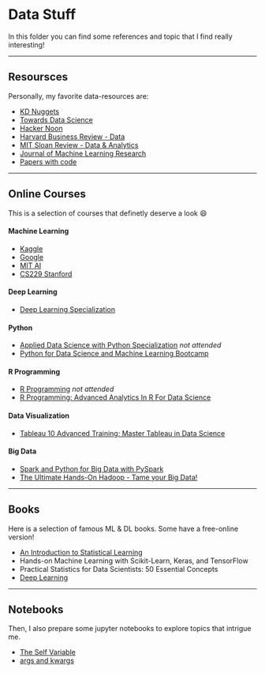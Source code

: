 # Data Stuff

In this folder you can find some references and topic that I find really interesting!

---

## Resoursces
Personally, my favorite data-resources are:
* [KD Nuggets](https://www.kdnuggets.com/)
* [Towards Data Science](https://towardsdatascience.com/)
* [Hacker Noon](https://hackernoon.com/)
* [Harvard Business Review - Data](https://hbr.org/topic/data)
* [MIT Sloan Review - Data & Analytics](https://sloanreview.mit.edu/topic/data-and-analytics/)
* [Journal of Machine Learning Research](http://www.jmlr.org/)
* [Papers with code](https://paperswithcode.com/)

---

## Online Courses
This is a selection of courses that definetly deserve a look :smile:

#### Machine Learning
* [Kaggle](https://www.kaggle.com/learn/machine-learning)
* [Google](https://developers.google.com/machine-learning/crash-course/ml-intro)
* [MIT AI](https://ocw.mit.edu/courses/electrical-engineering-and-computer-science/6-034-artificial-intelligence-fall-2010/lecture-videos/)
* [CS229 Stanford](http://cs229.stanford.edu/)

#### Deep Learning
* [Deep Learning Specialization](https://www.coursera.org/specializations/deep-learning?)

#### Python
* [Applied Data Science with Python Specialization](https://www.coursera.org/specializations/data-science-python) _not attended_
* [Python for Data Science and Machine Learning Bootcamp](https://www.udemy.com/python-for-data-science-and-machine-learning-bootcamp/learn/v4/overview)

#### R Programming
* [R Programming](https://www.coursera.org/learn/r-programming) _not attended_
* [R Programming: Advanced Analytics In R For Data Science](https://www.udemy.com/r-analytics/learn/v4/overview)

#### Data Visualization
* [Tableau 10 Advanced Training: Master Tableau in Data Science](https://www.udemy.com/tableau10-advanced/learn/v4/overview)

#### Big Data
* [Spark and Python for Big Data with PySpark](https://www.udemy.com/spark-and-python-for-big-data-with-pyspark/learn/v4/overview)
* [The Ultimate Hands-On Hadoop - Tame your Big Data!](https://www.udemy.com/the-ultimate-hands-on-hadoop-tame-your-big-data/learn/v4/overview)

---

## Books
Here is a selection of famous ML & DL books. Some have a free-online version!
* [An Introduction to Statistical Learning](http://www-bcf.usc.edu/~gareth/ISL/)
* Hands-on Machine Learning with Scikit-Learn, Keras, and TensorFlow
* Practical Statistics for Data Scientists: 50 Essential Concepts
* [Deep Learning](https://www.deeplearningbook.org/)

---

## Notebooks
Then, I also prepare some jupyter notebooks to explore topics that intrigue me.
* [The Self Variable](https://github.com/FedericoRaimondi/me/blob/master/Data_Stuff/The%20Self%20variable.ipynb)
* [args and kwargs](https://github.com/FedericoRaimondi/me/blob/master/Data_Stuff/args%20and%20kwargs.ipynb)

